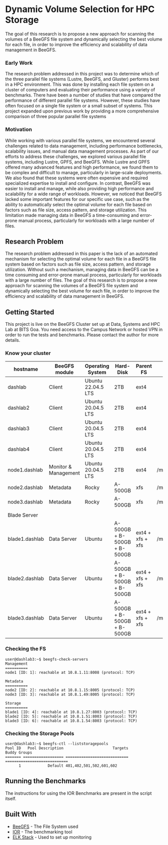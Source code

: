 # Dynamic Volume Selection for HPC Storage

The goal of this
research is to propose a new approach for scanning the
volumes of a BeeGFS file system and dynamically selecting
the best volume for each file, in order to improve the efficiency
and scalability of data management in BeeGFS.

### Early Work

The research problem addressed in this project was to
determine which of the three parallel file systems (Lustre,
BeeGFS, and Gluster) performs best in a HPC environment.
This was done by installing each file system on a cluster of
computers and evaluating their performance using a variety of
benchmarks. There have been a number of studies that have
compared the performance of different parallel file systems.
However, these studies have often focused on a single file
system or a small subset of systems. This project expanded
upon previous work by providing a more comprehensive
comparison of three popular parallel file systems

### Motivation

While working with various parallel file systems, we encountered several challenges related to data management, including performance bottlenecks, scalability issues, and manual data management processes. As part of our efforts to
address these challenges, we explored various parallel file
systems, including Lustre, GPFS, and BeeGFS.
While Lustre and GPFS offered many advanced features and
high performance, we found them to be complex and difficult
to manage, particularly in large-scale deployments. We also
found that these systems were often expensive and required
specialized expertise to install and configure.
In contrast, BeeGFS was easier to install and manage, while
also providing high performance and scalability for a wide
range of workloads. However, we noticed that BeeGFS lacked
some important features for our specific use case, such as the
ability to automatically select the optimal volume for each file
based on factors such as file size, access pattern, and storage
utilization. This limitation made managing data in BeeGFS a
time-consuming and error-prone manual process, particularly
for workloads with a large number of files.

## Research Problem

The research problem addressed in this paper is the lack
of an automated mechanism for selecting the optimal volume
for each file in a BeeGFS file system based on factors such
as file size, access pattern, and storage utilization. Without
such a mechanism, managing data in BeeGFS can be a time consuming and error-prone manual process, particularly for
workloads with a large number of files. The goal of this
research is to propose a new approach for scanning the
volumes of a BeeGFS file system and dynamically selecting
the best volume for each file, in order to improve the efficiency
and scalability of data management in BeeGFS.


## Getting Started

This project is live on the BeeGFS Cluster set up at Data, Systems and HPC Lab at BITS Goa. You need access to the Campus Network or hosted VPN in order to run the tests and benchmarks. Please contact the author for more details. 

### Know your cluster


| hostname      | BeeGFS module         | Operating System        | Hard-Disk              | Parent FS  | Mount Point 1     | Mount Point 2     | Targets inside |
| ------------- | --------------------- | ----------------------- | ---------------------- | ---------- | ----------------- | ----------------- | -------------- |
| dashlab       | Client                | Ubuntu 22.04.5 LTS      | 2TB                    | ext4       |                   |                   |                |
| dashlab2      | Client                | Ubuntu 20.04.5 LTS      | 2TB                    | ext4       |                   |                   |                |
| dashlab3      | Client                | Ubuntu 20.04.5 LTS      | 2TB                    | ext4       |                   |                   |                |
| dashlab4      | Client                | Ubuntu 20.04.5 LTS      | 2TB                    | ext4       |                   |                   |                |
| node1.dashlab  | Monitor & Management  | Ubuntu 20.04.5 LTS      | 2TB                    | ext4       | /myBeeGFS/mgmtd   |                   |                |
| node2.dashlab  | Metadata              | Rocky                   | A-500GB                | xfs        | /myBeeGFS/meta1   |                   |                |
| node3.dashlab  | Metadata              | Rocky                   | A-500GB                | xfs        | /myBeeGFS/meta2   |                   |                |
|                |                       |                         |                        |            |                   |                   |                |
| Blade Server   |                       |                         |                        |            |                   |                   |                |
| blade1.dashlab | Data Server           | Ubuntu                  | A-500GB + B-500GB + B-500GB | ext4 + xfs + xfs | /myBeeGFS/disk1 | /myBeeGFS/disk2 | 101,102        |
| blade2.dashlab | Data Server           | Ubuntu                  | A-500GB + B-500GB + B-500GB | ext4 + xfs + xfs | /myBeeGFS/disk1 | /myBeeGFS/disk2 | 201,202        |
| blade3.dashlab | Data Server           | Ubuntu                  | A-500GB + B-500GB + B-500GB | ext4 + xfs + xfs | /myBeeGFS/disk1 | /myBeeGFS/disk2 | 301,302        |



### Checking the FS


```
user@dashlab3:~$ beegfs-check-servers
Management
==========
node1 [ID: 1]: reachable at 10.8.1.11:8008 (protocol: TCP)

Metadata
==========
node2 [ID: 2]: reachable at 10.8.1.15:8005 (protocol: TCP)
node3 [ID: 3]: reachable at 10.8.1.49:8005 (protocol: TCP)

Storage
==========
blade1 [ID: 4]: reachable at 10.8.1.27:8003 (protocol: TCP)
blade2 [ID: 5]: reachable at 10.8.1.51:8003 (protocol: TCP)
blade3 [ID: 6]: reachable at 10.8.1.54:8003 (protocol: TCP)
```


### Checking the Storage Pools


```
user@dashlab3:~$ beegfs-ctl --liststoragepools
Pool ID   Pool Description                      Targets                 Buddy Groups
======= ================== ============================ ============================
      1            Default 401,402,501,502,601,602                                  

```


## Running the Benchmarks

The instructions for using the IOR Benchmarks are present in the script itself. 

## Built With

* [BeeGFS](https://doc.beegfs.io/latest/index.html) - The File System used
* [IOR](https://github.com/hpc/ior) - The benchmarking tool
* [ELK Stack](https://www.elastic.co/what-is/elk-stack) - Used to set up monitoring



